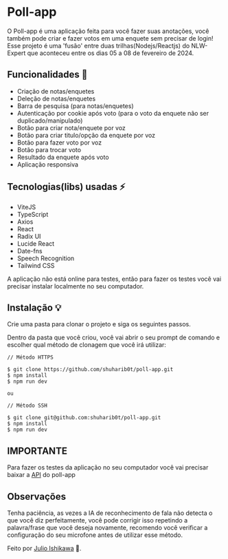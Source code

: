 # Poll-app

O Poll-app é uma aplicação feita para você fazer suas anotações, você também pode criar e fazer votos em uma enquete sem precisar de login!
Esse projeto é uma 'fusão' entre duas trilhas(Nodejs/Reactjs) do NLW-Expert que aconteceu entre os dias 05 a 08 de fevereiro de 2024.

## Funcionalidades 🔧

- Criação de notas/enquetes
- Deleção de notas/enquetes
- Barra de pesquisa (para notas/enquetes)
- Autenticação por cookie após voto (para o voto da enquete não ser duplicado/manipulado)
- Botão para criar nota/enquete por voz
- Botão para criar titulo/opção da enquete por voz
- Botão para fazer voto por voz
- Botão para trocar voto
- Resultado da enquete após voto
- Aplicação responsiva

## Tecnologias(libs) usadas ⚡️

- ViteJS
- TypeScript
- Axios
- React
- Radix UI
- Lucide React
- Date-fns
- Speech Recognition
- Tailwind CSS

A aplicação não está online para testes, então para fazer os testes você vai precisar instalar localmente no seu computador.

## Instalação 💡

Crie uma pasta para clonar o projeto e siga os seguintes passos.

Dentro da pasta que você criou, você vai abrir o seu prompt de comando e escolher qual método de clonagem que você irá utilizar:

```
// Método HTTPS

$ git clone https://github.com/shuharib0t/poll-app.git
$ npm install
$ npm run dev

ou

// Método SSH

$ git clone git@github.com:shuharib0t/poll-app.git
$ npm install
$ npm run dev
```

## IMPORTANTE

Para fazer os testes da aplicação no seu computador você vai precisar baixar a [API](https://github.com/shuharib0t/poll-app-api) do poll-app

## Observações

Tenha paciência, as vezes a IA de reconhecimento de fala não detecta o que você diz perfeitamente, você pode corrigir isso repetindo a palavra/frase que você deseja novamente, recomendo você verificar a configuração do seu microfone antes de utilizar esse método.

Feito por [Julio Ishikawa](https://www.linkedin.com/in/julio-ishikawa-449417213/) 👋.
